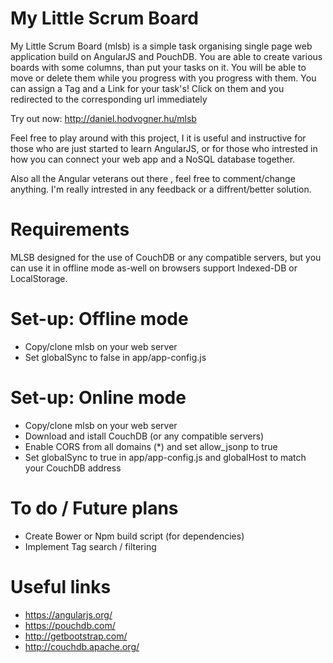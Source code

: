 # My Little Scrum Board
My Little Scrum Board (mlsb) is a simple task organising single page web application build on AngularJS and PouchDB.
You are able to create various boards with some columns, than put your tasks on it. You will be able to move or delete them while you progress with you progress with them. You can assign a Tag and a Link for your task's! Click on them and you redirected to the corresponding url immediately 

Try out now: http://daniel.hodvogner.hu/mlsb

Feel free to play around with this project, I it is useful and instructive for those who are just started to learn AngularJS, or for those who intrested in how you can connect your web app and a NoSQL database together.

Also all the Angular veterans out there , feel free to comment/change anything. I'm really intrested in any feedback or a diffrent/better solution.

# Requirements
MLSB designed for the use of CouchDB or any compatible servers, but you can use it in offline mode as-well on browsers support Indexed-DB or LocalStorage.

# Set-up: Offline mode
* Copy/clone mlsb on your web server
* Set globalSync to false in app/app-config.js

# Set-up: Online mode
* Copy/clone mlsb on your web server
* Download and istall CouchDB (or any compatible servers)
* Enable CORS from all domains (*) and set allow_jsonp to true
* Set globalSync to true in app/app-config.js and globalHost to match your CouchDB address

# To do / Future plans
* Create Bower or Npm build script (for dependencies)
* Implement Tag search / filtering

# Useful links
* https://angularjs.org/
* https://pouchdb.com/
* http://getbootstrap.com/
* http://couchdb.apache.org/
